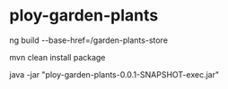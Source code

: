 # ploy-garden-plants

ng build --base-href=/garden-plants-store

mvn clean install package

java -jar "ploy-garden-plants-0.0.1-SNAPSHOT-exec.jar"
